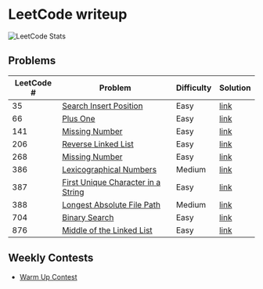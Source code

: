 # LeetCode writeup

![LeetCode Stats](https://leetcard.jacoblin.cool/Offliner?theme=light&ext=activity)

## Problems
| LeetCode # | Problem                                                                                                                            | Difficulty | Solution                                                                                            |
| ---------- | ---------------------------------------------------------------------------------------------------------------------------------- | ---------- | --------------------------------------------------------------------------------------------------- |
| 35         | <a href="https://leetcode.com/problems/search-insert-position/" target="_blank">Search Insert Position</a>                         | Easy       | [link](./problems/35_search_insert_position/35_search_insert_position.md)                           |
| 66         | <a href="https://leetcode.com/problems/plus-one/" target="_blank">Plus One</a>                                                     | Easy       | [link](./problems/66_plus_one/66_plus_one.md)                                                       |
| 141        | <a href="https://leetcode.com/problems/missing-number/" target="_blank">Missing Number</a>                                         | Easy       | [link](./problems/141_linked_list_cycle/141_linked_list_cycle.md)                                   |
| 206        | <a href="https://leetcode.com/problems/reverse-linked-list/" target="_blank">Reverse Linked List</a>                               | Easy       | [link](./problems/206_reverse_linked_list/206_reverse_linked_list.md)                               |
| 268        | <a href="https://leetcode.com/problems/missing-number/" target="_blank">Missing Number</a>                                         | Easy       | [link](./problems/268_missing_number/268_missing_number.md)                                         |
| 386        | <a href="https://leetcode.com/problems/lexicographical-numbers/" target="_blank">Lexicographical Numbers</a>                       | Medium     | [link](./problems/386_lexicographical_numbers/386_lexicographical_numbers.md)                       |
| 387        | <a href="https://leetcode.com/problems/first-unique-character-in-a-string/" target="_blank">First Unique Character in a String</a> | Easy       | [link](./problems/387_first_unique_character_in_a_string/387_first_unique_character_in_a_string.md) |
| 388        | <a href="https://leetcode.com/problems/longest-absolute-file-path/" target="_blank">Longest Absolute File Path</a>                 | Medium     | [link](./problems/388_longest_absolute_file_path/388_longest_absolute_file_path.md)                 |
| 704        | <a href="https://leetcode.com/problems/binary-search/" target="_blank">Binary Search</a>                                           | Easy       | [link](./problems/704_binary_search/binary_search.md)                                               |
| 876        | <a href="https://leetcode.com/problems/middle-of-the-linked-list/" target="_blank">Middle of the Linked List<br></a>               | Easy       | [link](./problems/876_middle_of_the_linked_list/876_middle_of_the_linked_list.md)                   |

## Weekly Contests
* [Warm Up Contest](./contests/1_warm_up_contest/1_warm_up_contest.md)
